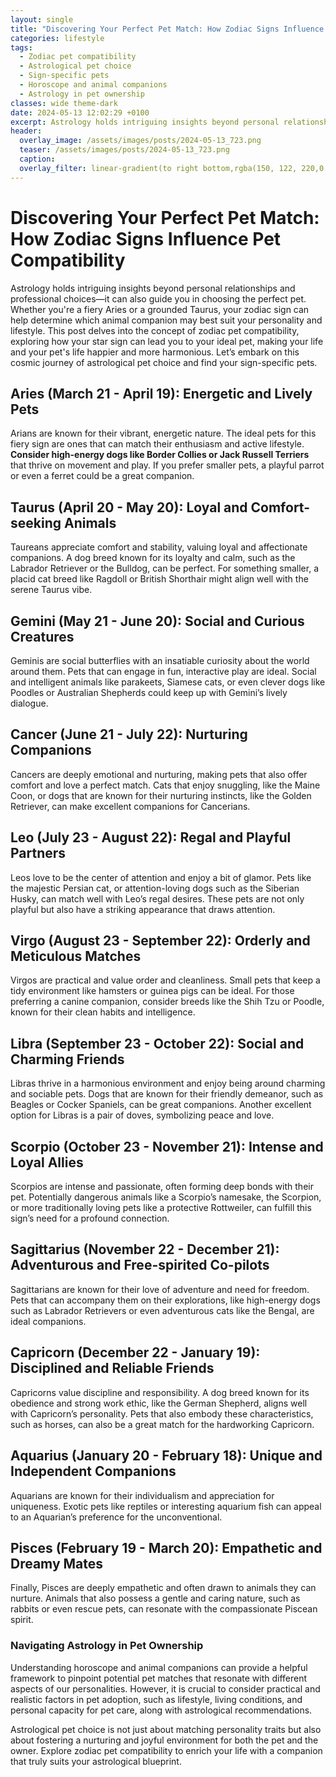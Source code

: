 ```yaml
---
layout: single
title: "Discovering Your Perfect Pet Match: How Zodiac Signs Influence Pet Compatibility"
categories: lifestyle
tags:
  - Zodiac pet compatibility
  - Astrological pet choice
  - Sign-specific pets
  - Horoscope and animal companions
  - Astrology in pet ownership
classes: wide theme-dark
date: 2024-05-13 12:02:29 +0100
excerpt: Astrology holds intriguing insights beyond personal relationships and professional choices—it can also guide you in choosing the perfect pet.
header:
  overlay_image: /assets/images/posts/2024-05-13_723.png
  teaser: /assets/images/posts/2024-05-13_723.png
  caption: 
  overlay_filter: linear-gradient(to right bottom,rgba(150, 122, 220,0.8), rgba(255,245,208,0.5))
---
```


# Discovering Your Perfect Pet Match: How Zodiac Signs Influence Pet Compatibility

Astrology holds intriguing insights beyond personal relationships and professional choices—it can also guide you in choosing the perfect pet. Whether you're a fiery Aries or a grounded Taurus, your zodiac sign can help determine which animal companion may best suit your personality and lifestyle. This post delves into the concept of zodiac pet compatibility, exploring how your star sign can lead you to your ideal pet, making your life and your pet's life happier and more harmonious. Let’s embark on this cosmic journey of astrological pet choice and find your sign-specific pets.

## Aries (March 21 - April 19): Energetic and Lively Pets
Arians are known for their vibrant, energetic nature. The ideal pets for this fiery sign are ones that can match their enthusiasm and active lifestyle. **Consider high-energy dogs like Border Collies or Jack Russell Terriers** that thrive on movement and play. If you prefer smaller pets, a playful parrot or even a ferret could be a great companion.

## Taurus (April 20 - May 20): Loyal and Comfort-seeking Animals
Taureans appreciate comfort and stability, valuing loyal and affectionate companions. A dog breed known for its loyalty and calm, such as the Labrador Retriever or the Bulldog, can be perfect. For something smaller, a placid cat breed like Ragdoll or British Shorthair might align well with the serene Taurus vibe.

## Gemini (May 21 - June 20): Social and Curious Creatures
Geminis are social butterflies with an insatiable curiosity about the world around them. Pets that can engage in fun, interactive play are ideal. Social and intelligent animals like parakeets, Siamese cats, or even clever dogs like Poodles or Australian Shepherds could keep up with Gemini’s lively dialogue.

## Cancer (June 21 - July 22): Nurturing Companions
Cancers are deeply emotional and nurturing, making pets that also offer comfort and love a perfect match. Cats that enjoy snuggling, like the Maine Coon, or dogs that are known for their nurturing instincts, like the Golden Retriever, can make excellent companions for Cancerians.

## Leo (July 23 - August 22): Regal and Playful Partners
Leos love to be the center of attention and enjoy a bit of glamor. Pets like the majestic Persian cat, or attention-loving dogs such as the Siberian Husky, can match well with Leo’s regal desires. These pets are not only playful but also have a striking appearance that draws attention.

## Virgo (August 23 - September 22): Orderly and Meticulous Matches
Virgos are practical and value order and cleanliness. Small pets that keep a tidy environment like hamsters or guinea pigs can be ideal. For those preferring a canine companion, consider breeds like the Shih Tzu or Poodle, known for their clean habits and intelligence.

## Libra (September 23 - October 22): Social and Charming Friends
Libras thrive in a harmonious environment and enjoy being around charming and sociable pets. Dogs that are known for their friendly demeanor, such as Beagles or Cocker Spaniels, can be great companions. Another excellent option for Libras is a pair of doves, symbolizing peace and love.

## Scorpio (October 23 - November 21): Intense and Loyal Allies
Scorpios are intense and passionate, often forming deep bonds with their pet. Potentially dangerous animals like a Scorpio’s namesake, the Scorpion, or more traditionally loving pets like a protective Rottweiler, can fulfill this sign’s need for a profound connection.

## Sagittarius (November 22 - December 21): Adventurous and Free-spirited Co-pilots
Sagittarians are known for their love of adventure and need for freedom. Pets that can accompany them on their explorations, like high-energy dogs such as Labrador Retrievers or even adventurous cats like the Bengal, are ideal companions.

## Capricorn (December 22 - January 19): Disciplined and Reliable Friends
Capricorns value discipline and responsibility. A dog breed known for its obedience and strong work ethic, like the German Shepherd, aligns well with Capricorn’s personality. Pets that also embody these characteristics, such as horses, can also be a great match for the hardworking Capricorn.

## Aquarius (January 20 - February 18): Unique and Independent Companions
Aquarians are known for their individualism and appreciation for uniqueness. Exotic pets like reptiles or interesting aquarium fish can appeal to an Aquarian’s preference for the unconventional.

## Pisces (February 19 - March 20): Empathetic and Dreamy Mates
Finally, Pisces are deeply empathetic and often drawn to animals they can nurture. Animals that also possess a gentle and caring nature, such as rabbits or even rescue pets, can resonate with the compassionate Piscean spirit.

### Navigating Astrology in Pet Ownership
Understanding horoscope and animal companions can provide a helpful framework to pinpoint potential pet matches that resonate with different aspects of our personalities. However, it is crucial to consider practical and realistic factors in pet adoption, such as lifestyle, living conditions, and personal capacity for pet care, along with astrological recommendations.

Astrological pet choice is not just about matching personality traits but also about fostering a nurturing and joyful environment for both the pet and the owner. Explore zodiac pet compatibility to enrich your life with a companion that truly suits your astrological blueprint.